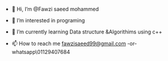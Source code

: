 - 👋 Hi, I’m @Fawzi saeed mohammed 
- 👀 I’m interested in programing 
- 🌱 I’m currently learning Data structure &Algorithims using c++ 
  
- 📫 How to reach me fawzisaeed99@gmail.com   -or-whatsapp\01129407684



